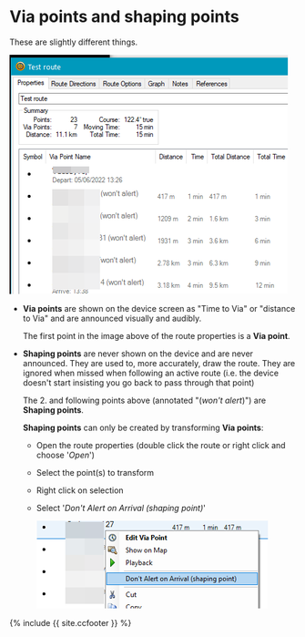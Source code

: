 # Via points and shaping points
These are slightly different things.

![Via vs. shaping points](imgs/via_vs_shaping.png "Route properties window")

* **Via points** are shown on the device screen as "Time to Via" or "distance to Via"
  and are announced visually and audibly.

  The first point in the image above of the route properties is a **Via point**.

* **Shaping points** are never shown on the device and are never announced.
  They are used to, more accurately, draw the route. They are ignored when
  missed when following an active route (i.e. the device doesn't start
  insisting you go back to pass through that point)

  The 2. and following points above (annotated "(_won't alert_)") are **Shaping points**.

  **Shaping points** can only be created by transforming **Via points**:
  * Open the route properties (double click the route or right click and choose '_Open_')
  * Select the point(s) to transform
  * Right click on selection
  * Select '_Don't Alert on Arrival (shaping point)_'


    ![Transform point](imgs/Transform_via_to_shaping.png "Via Point Right-Click-Menu")













{% include {{ site.ccfooter }} %}
